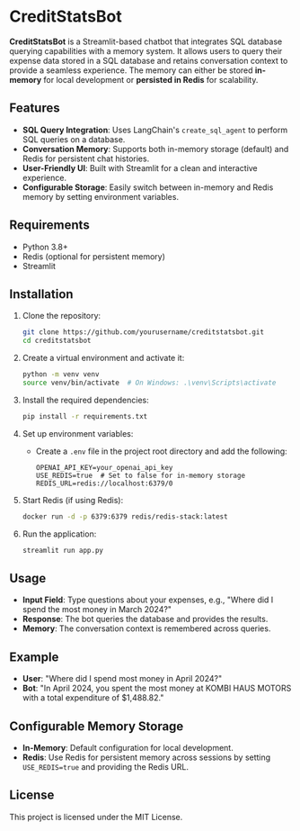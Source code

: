 
# CreditStatsBot

**CreditStatsBot** is a Streamlit-based chatbot that integrates SQL database querying capabilities with a memory system. 
It allows users to query their expense data stored in a SQL database and retains conversation context to provide a seamless 
experience. The memory can either be stored **in-memory** for local development or **persisted in Redis** for scalability.

## Features
- **SQL Query Integration**: Uses LangChain's `create_sql_agent` to perform SQL queries on a database.
- **Conversation Memory**: Supports both in-memory storage (default) and Redis for persistent chat histories.
- **User-Friendly UI**: Built with Streamlit for a clean and interactive experience.
- **Configurable Storage**: Easily switch between in-memory and Redis memory by setting environment variables.

## Requirements
- Python 3.8+
- Redis (optional for persistent memory)
- Streamlit

## Installation

1. Clone the repository:
   ```bash
   git clone https://github.com/yourusername/creditstatsbot.git
   cd creditstatsbot
   ```

2. Create a virtual environment and activate it:
   ```bash
   python -m venv venv
   source venv/bin/activate  # On Windows: .\venv\Scripts\activate
   ```

3. Install the required dependencies:
   ```bash
   pip install -r requirements.txt
   ```

4. Set up environment variables:
   - Create a `.env` file in the project root directory and add the following:
     ```
     OPENAI_API_KEY=your_openai_api_key
     USE_REDIS=true  # Set to false for in-memory storage
     REDIS_URL=redis://localhost:6379/0
     ```

5. Start Redis (if using Redis):
   ```bash
   docker run -d -p 6379:6379 redis/redis-stack:latest
   ```

6. Run the application:
   ```bash
   streamlit run app.py
   ```

## Usage

- **Input Field**: Type questions about your expenses, e.g., "Where did I spend the most money in March 2024?"
- **Response**: The bot queries the database and provides the results.
- **Memory**: The conversation context is remembered across queries.

## Example

- **User**: "Where did I spend most money in April 2024?"
- **Bot**: "In April 2024, you spent the most money at KOMBI HAUS MOTORS with a total expenditure of $1,488.82."

## Configurable Memory Storage

- **In-Memory**: Default configuration for local development.
- **Redis**: Use Redis for persistent memory across sessions by setting `USE_REDIS=true` and providing the Redis URL.

## License

This project is licensed under the MIT License.